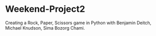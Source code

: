 # Weekend-Project2
Creating a Rock, Paper, Scissors game in Python with Benjamin Deitch, Michael Knudson, Sima Bozorg Chami. 
